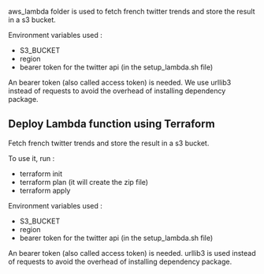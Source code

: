 aws_lambda folder is used to fetch french twitter trends and store the result in a s3 bucket.

Environment variables used :
- S3_BUCKET
- region
- bearer token for the twitter api (in the setup_lambda.sh file)

An bearer token (also called access token) is needed.
We use urllib3 instead of requests to avoid the overhead of installing dependency package.


## Deploy Lambda function using Terraform

Fetch french twitter trends and store the result in a s3 bucket.

To use it, run :
- terraform init
- terraform plan (it will create the zip file)
- terraform apply

Environment variables used :
- S3_BUCKET
- region
- bearer token for the twitter api (in the setup_lambda.sh file)

An bearer token (also called access token) is needed.
urllib3 is used instead of requests to avoid the overhead of installing dependency package.
